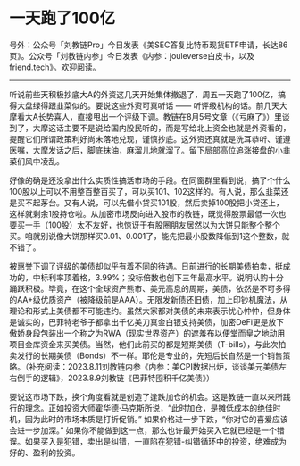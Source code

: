 # 一天跑了100亿

号外：公众号「刘教链Pro」今日发表《美SEC答复比特币现货ETF申请，长达86页》。公众号「刘教链内参」今日发表《内参：jouleverse白皮书，以及friend.tech》。欢迎阅读。

* * *

听说前些天积极抄底大A的外资这几天开始集体撤退了，周五一天跑了100亿，搞得大盘绿得跟韭菜似的。要说这些外资可真听话 —— 听评级机构的话。前几天大摩看大A长势喜人，直接甩出一个评级下调。教链在8月5号文章（《亏麻了》）里谈到了，大摩这话主要不是说给国内股民听的，而是写给北上资金也就是外资看的，提醒它们所谓政策利好尚未落地兑现，谨慎抄底。这外资还真就是洗耳恭听、谨遵医嘱，大摩发话之后，脚底抹油，麻溜儿地就溜了。留下局部高位追涨接盘的小韭菜们风中凌乱。

好像的确是还没拿出什么实质性搞活市场的手段。在同窗群里看到说，搞了个什么100股以上可以不用整百整百买了，可以买101、102这样的。有人说，那么韭菜还是买不起茅台。又有人说，可以先借小贷买101股，然后卖掉100股把小贷还上，这样就剩余1股持仓啦。从加密市场反向进入股市的教链，既觉得股票最低一次也要买一手（100股）太不友好，也惊讶于有股圈朋友居然以为大饼只能整个整个买。咱就别说像大饼那样买0.01、0.001了，能先把最小股数降低到1这个整数，就不错了。

被惠誉下调了评级的美债却似乎有着不同的待遇。日前进行的长期美债拍卖，挺成功的，中标利率顶着格，3.99%；投标倍数也创下三年最高水平。说明认购十分踊跃积极。毕竟，在这个全球资产熊市、美元高息的周期，美债，依然是不可多得的AA+级优质资产（被降级前是AAA）。无限发新债还旧债，加上印钞机魔法，从理论和形式上美债都不可能违约。虽然大家都对美债的未来表示忧心忡忡，但身体是诚实的，巴菲特老爷子都拿出千亿美刀真金白银支持美债，加密DeFi更是放下傲娇身段包装出一个称之为RWA（现实世界资产）的遮羞布以便堂而皇之地动用项目金库资金来买美债。当然，他们此前买的都是短期美债（T-bills），与此次拍卖发行的长期美债（Bonds）不一样。耶伦是专业的，先短后长自然是一个销售策略。（补充阅读：2023.8.11刘教链内参《内参：美CPI数据出炉，谈谈美元美债左右倒手的逻辑》，2023.8.9刘教链《巴菲特囤积千亿美债》）

要说这市场下跌，换个角度看就是创造了逢跌加仓的机会。这是教链一直以来所践行的理念。正如投资大师霍华德·马克斯所说，“此时加仓，是摊低成本的绝佳时机，因为此时的市场本质是打折促销。” 如果价格进一步下跌，“你对它的喜爱应该会进一步加深。” 如果你不能做到这一点，那么也许最开始买入它就已经是一个错误。如果买入是犯错，卖出是纠错，一直陷在犯错-纠错循环中的投资，绝难成为好的、盈利的投资。

